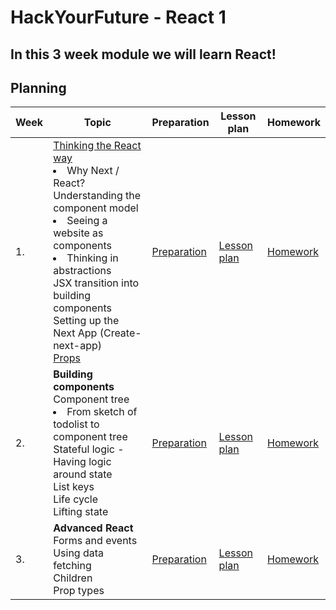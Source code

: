 # HackYourFuture - React 1

## In this 3 week module we will learn React!

## Planning

| Week | Topic                                                                                                                                                                                                                                                                                                                                                                                                         | Preparation                         | Lesson plan                         | Homework                      |
| ---- | ------------------------------------------------------------------------------------------------------------------------------------------------------------------------------------------------------------------------------------------------------------------------------------------------------------------------------------------------------------------------------------------------------------- | ----------------------------------- | ----------------------------------- | ----------------------------- |
| 1.   | [Thinking the React way](https://react.dev/learn/thinking-in-react)<br> <li> Why Next / React?<br> Understanding the component model<br> <li> Seeing a website as components<br> <li> Thinking in abstractions<br> JSX transition into building components<br> Setting up the Next App (Create-next-app) <br>[Props](https://react.dev/learn/passing-props-to-a-component)<br> | [Preparation](week1/preparation.md) | [Lesson plan](week1/lesson-plan.md) | [Homework](week1/homework.md) |
| 2.   | **Building components** Component tree <br> <li> From sketch of todolist to component tree <br> Stateful logic - Having logic around state <br> List keys <br> Life cycle <br> Lifting state                                                                                                                                                                                                                  | [Preparation](week2/preparation.md) | [Lesson plan](week2/lesson-plan.md) | [Homework](week2/homework.md) |
| 3.   | **Advanced React** <br> Forms and events <br> Using data fetching <br> Children <br> Prop types                                                                                                                                                                                                                                                                                                               | [Preparation](week3/preparation.md) | [Lesson plan](week3/lesson-plan.md) | [Homework](week3/homework.md) |
